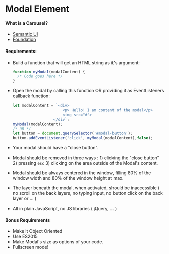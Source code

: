 # Modal Element

#### What is a Carousel?

- [Semantic UI](http://semantic-ui.com/modules/modal.html)
- [Foundation](http://foundation.zurb.com/sites/docs/v/5.5.3/components/reveal.html)

#### Requirements:

- Build a function that will get an HTML string as it's argument:

  ```javascript
  function myModal(modalContent) {
    /* Code goes here */
  }
  ```

- Open the modal by calling this function OR providing it as EventListeners callback function:

  ```javascript
  let modalContent = `<div>
  						<p> Hello! I am content of the modal</p>
  						<img src="#">
  					</div`;
  myModal(modalContent);
  /* OR */
  let button = document.querySelector('#modal-button');
  button.addEventListener('click', myModal(modalContent),false);
  ```

- Your modal should have a "close button".

- Modal should be removed in three ways : 1) clicking the "close button" 2) pressing `esc` 3) clicking on the area outside of the Modal's content.

- Modal should be always centered in the window, filling 80% of the window width and 80% of the window height at max.

- The layer beneath the modal, when activated, should be inaccessible ( no scroll on the back layers, no typing input, no button click on the back layer or …  )

- All in plain JavaScript, no JS libraries ( jQuery, ... )



#### Bonus Requirements

* Make it Object Oriented
* Use ES2015
* Make Modal's size as options of your code.
* Fullscreen mode!

